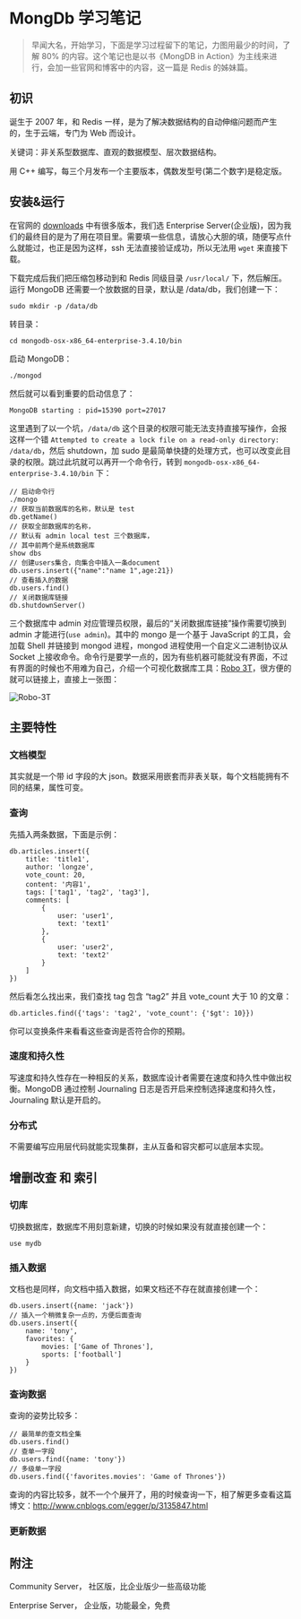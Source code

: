 # MongDb 学习笔记

> 早闻大名，开始学习，下面是学习过程留下的笔记，力图用最少的时间，了解 80% 的内容。这个笔记也是以书《MongDB in Action》为主线来进行，会加一些官网和博客中的内容，这一篇是 Redis 的姊妹篇。

## 初识

诞生于 2007 年，和 Redis 一样，是为了解决数据结构的自动伸缩问题而产生的，生于云端，专门为 Web 而设计。

关键词：非关系型数据库、直观的数据模型、层次数据结构。

用 C++ 编写，每三个月发布一个主要版本，偶数发型号(第二个数字)是稳定版。

## 安装&运行

在官网的 [downloads](https://www.mongodb.com/downloads) 中有很多版本，我们选 Enterprise Server(企业版)，因为我们的最终目的是为了用在项目里。需要填一些信息，请放心大胆的填，随便写点什么就能过，也正是因为这样，ssh 无法直接验证成功，所以无法用 `wget` 来直接下载。

下载完成后我们把压缩包移动到和 Redis 同级目录 `/usr/local/` 下，然后解压。运行 MongoDB 还需要一个放数据的目录，默认是 /data/db，我们创建一下：

    sudo mkdir -p /data/db

转目录：

    cd mongodb-osx-x86_64-enterprise-3.4.10/bin

启动 MongoDB：

    ./mongod

然后就可以看到重要的启动信息了：

    MongoDB starting : pid=15390 port=27017

这里遇到了以一个坑，`/data/db` 这个目录的权限可能无法支持直接写操作，会报这样一个错 `Attempted to create a lock file on a read-only directory: /data/db`，然后 shutdown，加 sudo 是最简单快捷的处理方式，也可以改变此目录的权限。跳过此坑就可以再开一个命令行，转到 `mongodb-osx-x86_64-enterprise-3.4.10/bin` 下：

    // 启动命令行
    ./mongo
    // 获取当前数据库的名称，默认是 test
    db.getName()
    // 获取全部数据库的名称，
    // 默认有 admin local test 三个数据库，
    // 其中前两个是系统数据库
    show dbs
    // 创建users集合，向集合中插入一条document
    db.users.insert({"name":"name 1",age:21})
    // 查看插入的数据
    db.users.find()
    // 关闭数据库链接
    db.shutdownServer()

三个数据库中 admin 对应管理员权限，最后的“关闭数据库链接”操作需要切换到 admin 才能进行(`use admin`)。其中的 mongo 是一个基于 JavaScript 的工具，会加载 Shell 并链接到 mongod 进程，mongod 进程使用一个自定义二进制协议从 Socket 上接收命令。命令行是要学一点的，因为有些机器可能就没有界面，不过有界面的时候也不用难为自己，介绍一个可视化数据库工具：[Robo 3T](https://robomongo.org/download)，很方便的就可以链接上，直接上一张图：

![Robo-3T](/articles/mongo-db/img/robo-3t.png)

## 主要特性

### 文档模型

其实就是一个带 id 字段的大 json。数据采用嵌套而非表关联，每个文档能拥有不同的结果，属性可变。

### 查询

先插入两条数据，下面是示例：

    db.articles.insert({
        title: 'title1',
        author: 'longze',
        vote_count: 20,
        content: '内容1',
        tags: ['tag1', 'tag2', 'tag3'],
        comments: [
            {
                user: 'user1',
                text: 'text1'
            },
            {
                user: 'user2',
                text: 'text2'
            }
        ]
    })

然后看怎么找出来，我们查找 tag 包含 “tag2” 并且 vote_count 大于 10 的文章：

    db.articles.find({'tags': 'tag2', 'vote_count': {'$gt': 10}})

你可以变换条件来看看这些查询是否符合你的预期。

### 速度和持久性

写速度和持久性存在一种相反的关系，数据库设计者需要在速度和持久性中做出权衡。MongoDB 通过控制 Journaling 日志是否开启来控制选择速度和持久性，Journaling 默认是开启的。

### 分布式

不需要编写应用层代码就能实现集群，主从互备和容灾都可以底层本实现。

## 增删改查 和 索引

### 切库

切换数据库，数据库不用刻意新建，切换的时候如果没有就直接创建一个：

    use mydb

### 插入数据

文档也是同样，向文档中插入数据，如果文档还不存在就直接创建一个：

    db.users.insert({name: 'jack'})
    // 插入一个稍微复杂一点的，方便后面查询
    db.users.insert({
        name: 'tony',
        favorites: {
            movies: ['Game of Thrones'],
            sports: ['football']
        }
    })

### 查询数据

查询的姿势比较多：

    // 最简单的查文档全集
    db.users.find()
    // 查单一字段
    db.users.find({name: 'tony'})
    // 多级单一字段
    db.users.find({'favorites.movies': 'Game of Thrones'})

查询的内容比较多，就不一个个展开了，用的时候查询一下，相了解更多查看这篇博文：http://www.cnblogs.com/egger/p/3135847.html

### 更新数据


## 附注

Community Server， 社区版，比企业版少一些高级功能

Enterprise Server， 企业版，功能最全，免费

